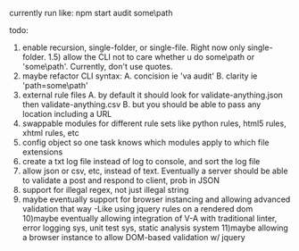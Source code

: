 currently run like:
  npm start audit some\path
  
todo:
1) enable recursion, single-folder, or single-file. Right now only single-folder.
1.5) allow the CLI not to care whether u do some\path or 'some\path'. Currently, don't use quotes.
2) maybe refactor CLI syntax:
    A. concision ie 'va audit'
    B. clarity ie 'path=some\path'
3) external rule files
    A. by default it should look for validate-anything.json then validate-anything.csv
    B. but you should be able to pass any location including a URL
4) swappable modules for different rule sets like python rules, html5 rules, xhtml rules, etc
5) config object so one task knows which modules apply to which file extensions
6) create a txt log file instead of log to console, and sort the log file
7) allow json or csv, etc, instead of text. Eventually a server should be able to validate a post and respond to client, prob in JSON
8) support for illegal regex, not just illegal string
9) maybe eventually support for browser instancing and allowing advanced validation that way
    -Like using jquery rules on a rendered dom
10)maybe eventually allowing integration of V-A with traditional linter, error logging sys, unit test sys, static analysis system
11)maybe allowing a browser instance to allow DOM-based validation w/ jquery